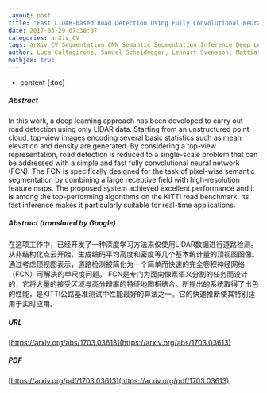 ```yaml
---
layout: post
title: "Fast LIDAR-based Road Detection Using Fully Convolutional Neural Networks"
date: 2017-03-29 07:30:07
categories: arXiv_CV
tags: arXiv_CV Segmentation CNN Semantic_Segmentation Inference Deep_Learning Detection
author: Luca Caltagirone, Samuel Scheidegger, Lennart Svensson, Mattias Wahde
mathjax: true
---
```


* content
{:toc}

##### Abstract
In this work, a deep learning approach has been developed to carry out road detection using only LIDAR data. Starting from an unstructured point cloud, top-view images encoding several basic statistics such as mean elevation and density are generated. By considering a top-view representation, road detection is reduced to a single-scale problem that can be addressed with a simple and fast fully convolutional neural network (FCN). The FCN is specifically designed for the task of pixel-wise semantic segmentation by combining a large receptive field with high-resolution feature maps. The proposed system achieved excellent performance and it is among the top-performing algorithms on the KITTI road benchmark. Its fast inference makes it particularly suitable for real-time applications.

##### Abstract (translated by Google)
在这项工作中，已经开发了一种深度学习方法来仅使用LIDAR数据进行道路检测。从非结构化点云开始，生成编码平均高度和密度等几个基本统计量的顶视图图像。通过考虑顶视图表示，道路检测被简化为一个简单而快速的完全卷积神经网络（FCN）可解决的单尺度问题。 FCN是专门为面向像素语义分割的任务而设计的，它将大量的接受区域与高分辨率的特征地图相结合。所提出的系统取得了出色的性能，是KITTI公路基准测试中性能最好的算法之一。它的快速推断使其特别适用于实时应用。

##### URL
[https://arxiv.org/abs/1703.03613](https://arxiv.org/abs/1703.03613)

##### PDF
[https://arxiv.org/pdf/1703.03613](https://arxiv.org/pdf/1703.03613)

